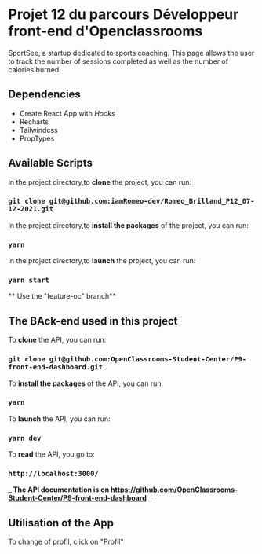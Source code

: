 # Projet 12 du parcours Développeur front-end d'Openclassrooms

SportSee, a startup dedicated to sports coaching. This page allows the user to track the number of sessions completed as well as the number of calories burned.

## Dependencies

- Create React App with _Hooks_
- Recharts
- Tailwindcss
- PropTypes

## Available Scripts

In the project directory,to **clone** the project, you can run:

### `git clone git@github.com:iamRomeo-dev/Romeo_Brilland_P12_07-12-2021.git`

In the project directory,to **install the packages** of the project, you can run:

### `yarn`

In the project directory,to **launch** the project, you can run:

### `yarn start`

** Use the "feature-oc" branch**

## The BAck-end used in this project

To **clone** the API, you can run:

### `git clone git@github.com:OpenClassrooms-Student-Center/P9-front-end-dashboard.git`

To **install the packages** of the API, you can run:

### `yarn`

To **launch** the API, you can run:

### `yarn dev`

To **read** the API, you go to:

### `http://localhost:3000/`

**_ The API documentation is on https://github.com/OpenClassrooms-Student-Center/P9-front-end-dashboard _**

## Utilisation of the App

To change of profil, click on "Profil"
